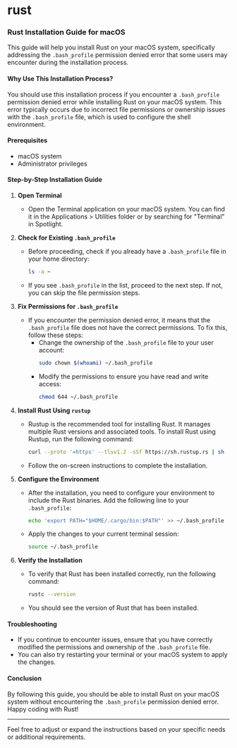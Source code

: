 # rust

### Rust Installation Guide for macOS

This guide will help you install Rust on your macOS system, specifically addressing the `.bash_profile` permission denied error that some users may encounter during the installation process.

#### Why Use This Installation Process?
You should use this installation process if you encounter a `.bash_profile` permission denied error while installing Rust on your macOS system. This error typically occurs due to incorrect file permissions or ownership issues with the `.bash_profile` file, which is used to configure the shell environment.

#### Prerequisites
- macOS system
- Administrator privileges

#### Step-by-Step Installation Guide

1. **Open Terminal**
   - Open the Terminal application on your macOS system. You can find it in the Applications > Utilities folder or by searching for "Terminal" in Spotlight.

2. **Check for Existing `.bash_profile`**
   - Before proceeding, check if you already have a `.bash_profile` file in your home directory:
     ```sh
     ls -a ~
     ```
   - If you see `.bash_profile` in the list, proceed to the next step. If not, you can skip the file permission steps.

3. **Fix Permissions for `.bash_profile`**
   - If you encounter the permission denied error, it means that the `.bash_profile` file does not have the correct permissions. To fix this, follow these steps:
     - Change the ownership of the `.bash_profile` file to your user account:
       ```sh
       sudo chown $(whoami) ~/.bash_profile
       ```
     - Modify the permissions to ensure you have read and write access:
       ```sh
       chmod 644 ~/.bash_profile
       ```

4. **Install Rust Using `rustup`**
   - Rustup is the recommended tool for installing Rust. It manages multiple Rust versions and associated tools. To install Rust using Rustup, run the following command:
     ```sh
     curl --proto '=https' --tlsv1.2 -sSf https://sh.rustup.rs | sh
     ```
   - Follow the on-screen instructions to complete the installation.

5. **Configure the Environment**
   - After the installation, you need to configure your environment to include the Rust binaries. Add the following line to your `.bash_profile`:
     ```sh
     echo 'export PATH="$HOME/.cargo/bin:$PATH"' >> ~/.bash_profile
     ```
   - Apply the changes to your current terminal session:
     ```sh
     source ~/.bash_profile
     ```

6. **Verify the Installation**
   - To verify that Rust has been installed correctly, run the following command:
     ```sh
     rustc --version
     ```
   - You should see the version of Rust that has been installed.

#### Troubleshooting

- If you continue to encounter issues, ensure that you have correctly modified the permissions and ownership of the `.bash_profile` file.
- You can also try restarting your terminal or your macOS system to apply the changes.

#### Conclusion

By following this guide, you should be able to install Rust on your macOS system without encountering the `.bash_profile` permission denied error. Happy coding with Rust!

---

Feel free to adjust or expand the instructions based on your specific needs or additional requirements.
